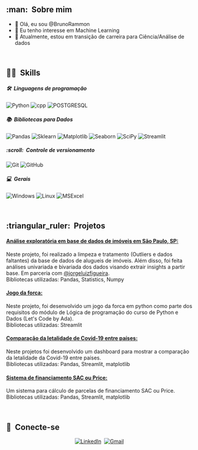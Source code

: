
<h2> :man: &nbsp;Sobre mim </h2>

- 👋 Olá, eu sou @BrunoRammon
- 👀 Eu tenho interesse em Machine Learning
- 🌱 Atualmente, estou em transição de carreira para Ciência/Análise de dados

<br/>

<h2> 🤹🏽 &nbsp;Skills</h2>

<h5> 🛠 &nbsp;Linguagens de programação</h5>

  ![Python](https://img.shields.io/badge/Python-14354C?style=for-the-badge&logo=python&logoColor=white)
  ![cpp](https://img.shields.io/badge/C++-informational?style=for-the-badge&logo=c%2B%2B&logoColor=white)
  ![POSTGRESQL](https://img.shields.io/badge/PostgreSQL-316192?style=for-the-badge&logo=postgresql&logoColor=white) 
  

<h5> 📚 &nbsp;Bibliotecas para Dados</h5>

  ![Pandas](https://img.shields.io/badge/Pandas-130654?style=for-the-badge&logo=pandas&logoColor=white)
  ![Sklearn](https://img.shields.io/badge/SkLearn-ff9c34?style=for-the-badge&logo=scikitlearn&logoColor=white)
  ![Matplotlib](https://img.shields.io/badge/matplotlib-4698C6?style=for-the-badge&logo=matplotlib&logoColor=white)
  ![Seaborn](https://img.shields.io/badge/seaborn-343663?style=for-the-badge&logo=seaborn&logoColor=white)
  ![SciPy](https://img.shields.io/badge/scipy-1E87F0?style=for-the-badge&logo=scipy&logoColor=white)
  ![Streamlit](https://img.shields.io/badge/streamlit-red?style=for-the-badge&logo=streamlit&logoColor=white)


<h5> :scroll: &nbsp;Controle de versionamento</h5>

  ![Git](https://img.shields.io/badge/Git-F05032?style=for-the-badge&logo=git&logoColor=white)
  ![GitHub](https://img.shields.io/badge/GitHub-100000?style=for-the-badge&logo=github&logoColor=white)

<h5> 💻 &nbsp;Gerais</h5>

  ![Windows](https://img.shields.io/badge/Windows-0078D6?style=for-the-badge&logo=windows&logoColor=white)
  ![Linux](https://img.shields.io/badge/Linux-185886?style=for-the-badge&logo=linux&logoColor=white)
  ![MSExcel](https://img.shields.io/badge/Microsoft_Excel-217346?style=for-the-badge&logo=microsoft-excel&logoColor=white)

<br/>

<h2> :triangular_ruler: &nbsp;Projetos </h2> 

#### [ Análise exploratória em base de dados de imóveis em São Paulo, SP: ](https://github.com/BrunoRammon/projeto_tecnicas_programacao_i)<br>
Neste projeto, foi realizado a limpeza e tratamento (Outliers e dados faltantes) da base de dados de alugueis de imóveis. Além disso, foi feita análises univariada e bivariada dos dados visando extrair insights a partir base. Em parceria com <a href="https://github.com/jorgeluizfigueira">@jorgeluizfigueira</a>.<br>
Bibliotecas utilizadas: Pandas, Statistics, Numpy


#### [ Jogo da forca: ](https://github.com/BrunoRammon/hangman_game_project)<br>
Neste projeto, foi desenvolvido um jogo da forca em python como parte dos requisitos do módulo de Lógica de programação do curso de Python e Dados (Let's Code by Ada). <br>
Bibliotecas utilizadas: Streamlit

#### [ Comparação da letalidade de Covid-19 entre países: ](https://github.com/BrunoRammon/covid-19_lethality_project)<br>
Neste projetos foi desenvolvido um dashboard para mostrar a comparação da letalidade da Covid-19 entre países. <br>
Bibliotecas utilizadas: Pandas, Streamlit, matplotlib

#### [ Sistema de financiamento SAC ou Price: ](https://github.com/BrunoRammon/loan_system_project)<br>
Um sistema para cálculo de parcelas de financiamento SAC ou Price. <br>
Bibliotecas utilizadas: Pandas, Streamlit, matplotlib

<br/>

<h2> 🤝 &nbsp;Conecte-se </h2> 
<p align="center">
<a href="https://www.linkedin.com/in/bruno-r-s-souza/"><img src="https://img.shields.io/badge/linkedin-%230077B5.svg?&style=for-the-badge&logo=linkedin&logoColor=white" alt="LinkedIn" /></a>&nbsp;
<a href="mailto:brunorssouza0@gmail.com?subject=Olá%20Bruno"><img src="https://img.shields.io/badge/gmail-%23D14836.svg?&style=for-the-badge&logo=gmail&logoColor=white" alt="Gmail"/>
</p>
<!---
BrunoRammon/BrunoRammon is a ✨ special ✨ repository because its `README.md` (this file) appears on your GitHub profile.
You can click the Preview link to take a look at your changes.
--->
